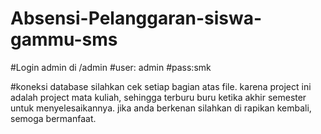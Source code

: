 # Absensi-Pelanggaran-siswa-gammu-sms
#Login admin di /admin
#user: admin
#pass:smk

#koneksi database silahkan cek setiap bagian atas file.
karena project ini adalah project mata kuliah, sehingga terburu buru ketika akhir semester untuk menyelesaikannya.
jika anda berkenan silahkan di rapikan kembali, semoga bermanfaat.
